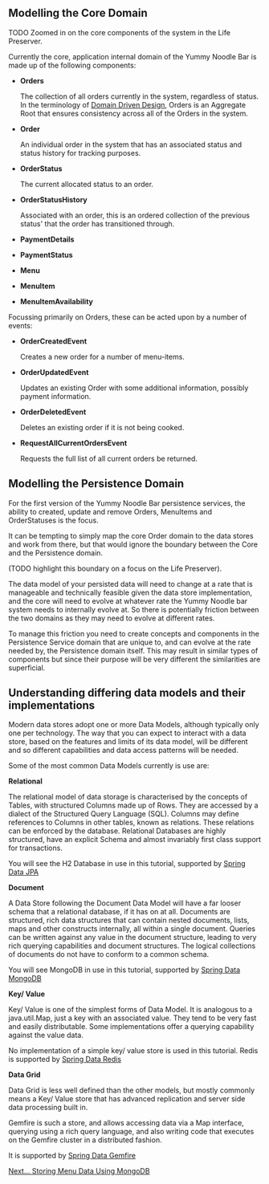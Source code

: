  

## Modelling the Core Domain

TODO Zoomed in on the core components of the system in the Life Preserver.

Currently the core, application internal domain of the Yummy Noodle Bar is made up of the following components:

* **Orders**

    The collection of all orders currently in the system, regardless of status. In the terminology of [Domain Driven Design](http://en.wikipedia.org/wiki/Domain-driven_design), Orders is an Aggregate Root that ensures consistency across all of the Orders in the system.

* **Order**

    An individual order in the system that has an associated status and status history for tracking purposes.

* **OrderStatus**

    The current allocated status to an order.

* **OrderStatusHistory**

    Associated with an order, this is an ordered collection of the previous status' that the order has transitioned through.

* **PaymentDetails**
* **PaymentStatus**
* **Menu**
* **MenuItem**
* **MenuItemAvailability**

Focussing primarily on Orders, these can be acted upon by a number of events:

* **OrderCreatedEvent**

    Creates a new order for a number of menu-items.

* **OrderUpdatedEvent**

    Updates an existing Order with some additional information, possibly payment information.

* **OrderDeletedEvent**

    Deletes an existing order if it is not being cooked.

* **RequestAllCurrentOrdersEvent**

    Requests the full list of all current orders be returned.

## Modelling the Persistence Domain

For the first version of the Yummy Noodle Bar persistence services, the ability to created, update and remove Orders, MenuItems and OrderStatuses is the focus.

It can be tempting to simply map the core Order domain to the data stores and work from there, but that would ignore the boundary between the Core and the Persistence domain.

(TODO highlight this boundary on a focus on the Life Preserver).

The data model of your persisted data will need to change at a rate that is manageable and technically feasible given the data store implementation, and the core will need to evolve at whatever rate the Yummy Noodle bar system needs to internally evolve at. So there is potentially friction between the two domains as they may need to evolve at different rates.

To manage this friction you need to create concepts and components in the Persistence Service domain that are unique to, and can evolve at the rate needed by, the Persistence domain itself. This may result in similar types of components but since their purpose will be very different the similarities are superficial.

## Understanding differing data models and their implementations

Modern data stores adopt one or more Data Models, although typically only one per technology. The way that you can expect to interact with a data store, based on the features and limits of its data model, will be different and so different capabilities and data access patterns will be needed.

Some of the most common Data Models currently is use are:

**Relational**

The relational model of data storage is characterised by the concepts of Tables, with structured Columns made up of Rows.  They are accessed by a dialect of the Structured Query Language (SQL). Columns may define references to Columns in other tables, known as relations. These relations can be enforced by the database.     Relational Databases are highly structured, have an explicit Schema and almost invariably first class support for transactions.

You will see the H2 Database in use in this tutorial, supported by [Spring Data JPA](http://www.springsource.org/spring-data/jpa)
    
**Document**

A Data Store following the Document Data Model will have a far looser schema that a relational database, if it has on at all. Documents are structured, rich data structures that can contain nested documents, lists, maps and other constructs internally, all within a single document. Queries can be written against any value in the document structure, leading to very rich querying capabilities and document structures.  The logical collections of documents do not have to conform to a common schema.

You will see MongoDB in use in this tutorial, supported by [Spring Data MongoDB](http://www.springsource.org/spring-data/mongodb)

**Key/ Value**

Key/ Value is one of the simplest forms of Data Model.  It is analogous to a java.util.Map, just a key with an associated value.  They tend to be very fast and easily distributable.
Some implementations offer a querying capability against the value data.

No implementation of a simple key/ value store is used in this tutorial. Redis is supported by [Spring Data Redis](http://www.springsource.org/spring-data/redis)

**Data Grid**

Data Grid is less well defined than the other models, but mostly commonly means a Key/ Value store that has advanced replication and server side data processing built in.

Gemfire is such a store, and allows accessing data via a Map interface, querying using a rich query language, and also writing code that executes on the Gemfire cluster in a distributed fashion.

It is supported by [Spring Data Gemfire](http://www.springsource.org/spring-gemfire)

[Next… Storing Menu Data Using MongoDB](../2/)






